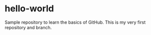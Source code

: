 # hello-world
Sample repository to learn the basics of GitHub. 
This is my very first repository and branch.

